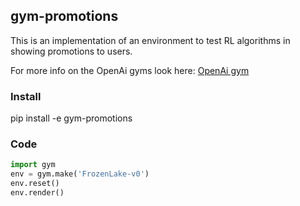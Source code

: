 ## gym-promotions

This is an implementation of an environment to test RL algorithms in showing promotions to users.

For more info on the OpenAi gyms look here: [OpenAi gym](https://github.com/openai/gym)

### Install
pip install -e gym-promotions

### Code

```python
import gym
env = gym.make('FrozenLake-v0')
env.reset()
env.render()
```